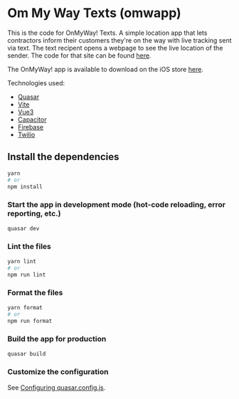 # Om My Way Texts (omwapp)

This is the code for OnMyWay! Texts. A simple location app that lets contractors inform their customers they're on the way with live tracking sent via text. The text recipent opens a webpage to see the live location of the sender. The code for that site can be found [here](https://github.com/halversonmd/omw-site).

The OnMyWay! app is available to download on the iOS store [here](https://apps.apple.com/us/app/on-my-way-texts/id1640130719).

Technologies used:

-   [Quasar](https://quasar.dev/)
-   [Vite](https://vitejs.dev/)
-   [Vue3](https://vuejs.org/)
-   [Capacitor](https://capacitorjs.com/)
-   [Firebase](https://firebase.google.com/)
-   [Twilio](https://www.twilio.com/)

## Install the dependencies

```bash
yarn
# or
npm install
```

### Start the app in development mode (hot-code reloading, error reporting, etc.)

```bash
quasar dev
```

### Lint the files

```bash
yarn lint
# or
npm run lint
```

### Format the files

```bash
yarn format
# or
npm run format
```

### Build the app for production

```bash
quasar build
```

### Customize the configuration

See [Configuring quasar.config.js](https://v2.quasar.dev/quasar-cli-vite/quasar-config-js).
